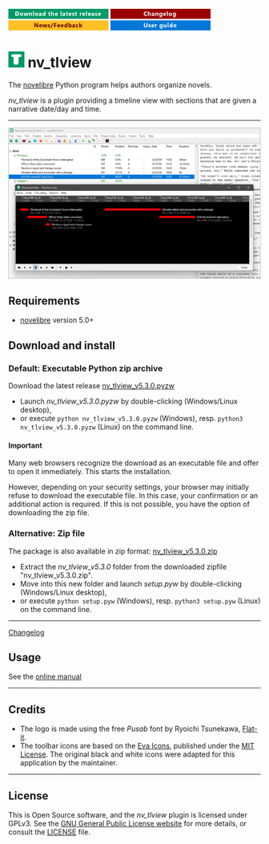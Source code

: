 [![Download the latest release](docs/img/download-button.png)](https://github.com/peter88213/nv_tlview/raw/main/dist/nv_tlview_v5.3.0.pyzw)
[![Changelog](docs/img/changelog-button.png)](docs/changelog.md)
[![News/Feedback](docs/img/news-button.png)](https://github.com/peter88213/novelibre/discussions)
[![Online help](docs/img/help-button.png)](https://peter88213.github.io/nvhelp-en/nv_tlview/)


# ![T](icons/tLogo32.png) nv_tlview

The [novelibre](https://github.com/peter88213/novelibre/) Python program helps authors organize novels.  

*nv_tlview* is a plugin providing a timeline view with sections 
that are given a narrative date/day and time. 

---

![Screenshot](docs/Screenshots/screen01.png)

## Requirements

- [novelibre](https://github.com/peter88213/novelibre/) version 5.0+

## Download and install

### Default: Executable Python zip archive

Download the latest release [nv_tlview_v5.3.0.pyzw](https://github.com/peter88213/nv_tlview/raw/main/dist/nv_tlview_v5.3.0.pyzw)

- Launch *nv_tlview_v5.3.0.pyzw* by double-clicking (Windows/Linux desktop),
- or execute `python nv_tlview_v5.3.0.pyzw` (Windows), resp. `python3 nv_tlview_v5.3.0.pyzw` (Linux) on the command line.

#### Important

Many web browsers recognize the download as an executable file and offer to open it immediately. 
This starts the installation.

However, depending on your security settings, your browser may 
initially  refuse  to download the executable file. 
In this case, your confirmation or an additional action is required. 
If this is not possible, you have the option of downloading 
the zip file. 


### Alternative: Zip file

The package is also available in zip format: [nv_tlview_v5.3.0.zip](https://github.com/peter88213/nv_tlview/raw/main/dist/nv_tlview_v5.3.0.zip)

- Extract the *nv_tlview_v5.3.0* folder from the downloaded zipfile "nv_tlview_v5.3.0.zip".
- Move into this new folder and launch *setup.pyw* by double-clicking (Windows/Linux desktop), 
- or execute `python setup.pyw` (Windows), resp. `python3 setup.pyw` (Linux) on the command line.

---

[Changelog](docs/changelog.md)

## Usage

See the [online manual](https://peter88213.github.io/nvhelp-en/nv_tlview/)

---

## Credits

- The logo is made using the free *Pusab* font by Ryoichi Tsunekawa, [Flat-it](http://flat-it.com/).
- The toolbar icons are based on the [Eva Icons](https://akveo.github.io/eva-icons/#/), published under the [MIT License](http://www.opensource.org/licenses/mit-license.php). The original black and white icons were adapted for this application by the maintainer. 

---

## License

This is Open Source software, and the *nv_tlview* plugin is licensed under GPLv3. See the
[GNU General Public License website](https://www.gnu.org/licenses/gpl-3.0.en.html) for more
details, or consult the [LICENSE](https://github.com/peter88213/nv_tlview/blob/main/LICENSE) file.
